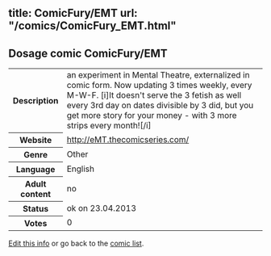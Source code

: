 title: ComicFury/EMT
url: "/comics/ComicFury_EMT.html"
---
Dosage comic ComicFury/EMT
-----------------------------------------

<table class="comicinfo">
<tr>
<th>Description</th><td>an experiment in Mental Theatre, externalized in comic form. Now updating 3 times weekly, every M-W-F. [i]It doesn't serve the 3 fetish as well every 3rd day on dates divisible by 3 did, but you get more story for your money - with 3 more strips every month![/i]</td>
</tr>
<tr>
<th>Website</th><td><a href="http://eMT.thecomicseries.com/">http://eMT.thecomicseries.com/</a></td>
</tr>
<tr>
<th>Genre</th><td>Other</td>
</tr>
<tr>
<th>Language</th><td>English</td>
</tr>
<tr>
<th>Adult content</th><td>no</td>
</tr>
<tr>
<th>Status</th><td>ok on 23.04.2013</td>
</tr>
<tr>
<th>Votes</th><td>0</div></td>
</tr>
</table>

[Edit this info](/comics/ComicFury_EMT_edit.html) or go back to the [comic list](../comic-index.html).
